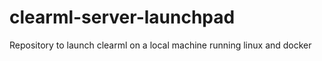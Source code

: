 # clearml-server-launchpad
Repository to launch clearml on a local machine running linux and docker 
